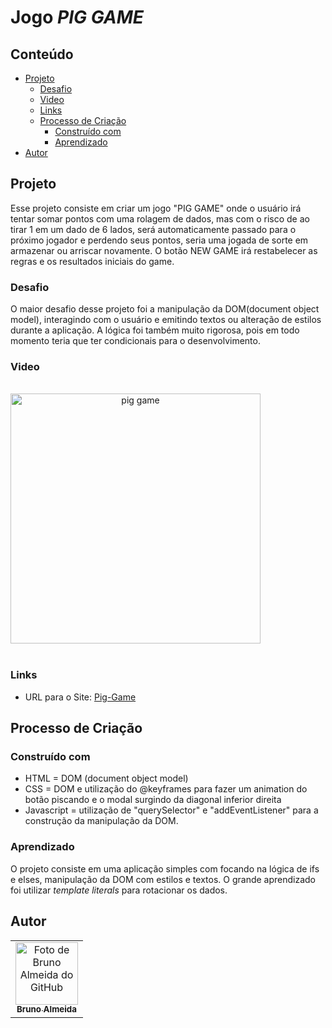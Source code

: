 # Jogo _PIG GAME_

## Conteúdo

- [Projeto](#projeto)
  - [Desafio](#desafio)
  - [Video](#video)
  - [Links](#links)
  - [Processo de Criação](#processo-de-criação)
    - [Construído com](#construído-com)
    - [Aprendizado](#aprendizado)
- [Autor](#autor)

## Projeto

Esse projeto consiste em criar um jogo "PIG GAME" onde o usuário irá tentar somar pontos com uma rolagem de dados, mas com o risco de ao tirar 1 em um dado de 6 lados, será automaticamente passado para o próximo jogador e perdendo seus pontos, seria uma jogada de sorte em armazenar ou arriscar novamente. O botão NEW GAME irá restabelecer as regras e os resultados iniciais do game.

### Desafio

O maior desafio desse projeto foi a manipulação da DOM(document object model), interagindo com o usuário e emitindo textos ou alteração de estilos durante a aplicação. A lógica foi também muito rigorosa, pois em todo momento teria que ter condicionais para o desenvolvimento.

### Video

<div style="display: inline-block"  align="center"><br>
      <img height="400em" src="/assets/pig-game.gif" align="center" alt="pig game" >
    <br><br>
</div>

### Links

- URL para o Site: [Pig-Game](https://pig-game-mauve.vercel.app/)

## Processo de Criação

### Construído com

- HTML = DOM (document object model)
- CSS = DOM e utilização do @keyframes para fazer um animation do botão piscando e o modal surgindo da diagonal inferior direita
- Javascript = utilização de "querySelector" e "addEventListener" para a construção da manipulação da DOM.

### Aprendizado

O projeto consiste em uma aplicação simples com focando na lógica de ifs e elses, manipulação da DOM com estilos e textos. O grande aprendizado foi utilizar _template literals_ para rotacionar os dados.

## Autor

<table>
  <tr>
    <td align="center">
      <a href="https://www.linkedin.com/in/rafael99ldm/">
        <img src="https://github.com/BrunoGaruda.png" width="100px;" alt="Foto de Bruno Almeida do GitHub"/><br>
        <sub>
          <b>Bruno Almeida</b>
        </sub>
      </a>
    </td>
  </tr>
</table>
